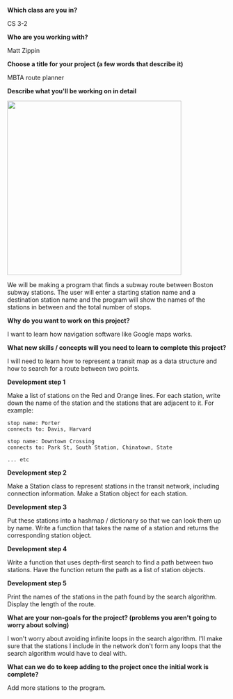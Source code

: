 **Which class are you in?**

CS 3-2
 
**Who are you working with?**

Matt Zippin

**Choose a title for your project (a few words that describe it)**

MBTA route planner

**Describe what you'll be working on in detail**

<img src="https://cdn.mbta.com/sites/default/files/media/2025-04/2025-04-06-subway-map.jpg" width="400">

We will be making a program that finds a subway route between Boston subway stations. The user will enter a starting station name and a destination station name and the program will show the names of the stations in between and the total number of stops.

**Why do you want to work on this project?**

I want to learn how navigation software like Google maps works.

**What new skills / concepts will you need to learn to complete this project?**

I will need to learn how to represent a transit map as a data structure and how to search for a route between two points.

**Development step 1**

Make a list of stations on the Red and Orange lines. For each station, write down the name of the station and the stations that are adjacent to it. For example:

```
stop name: Porter
connects to: Davis, Harvard

stop name: Downtown Crossing
connects to: Park St, South Station, Chinatown, State

... etc
```

**Development step 2**

Make a Station class to represent stations in the transit network, including connection information. Make a Station object for each station.

**Development step 3**

Put these stations into a hashmap / dictionary so that we can look them up by name. Write a function that takes the name of a station and returns the corresponding station object.

**Development step 4**

Write a function that uses depth-first search to find a path between two stations. Have the function return the path as a list of station objects.

**Development step 5**

Print the names of the stations in the path found by the search algorithm. Display the length of the route.

**What are your non-goals for the project? (problems you aren't going to worry about solving)**

I won't worry about avoiding infinite loops in the search algorithm. I'll make sure that the stations I include in the network don't form any loops that the search algorithm would have to deal with.

**What can we do to keep adding to the project once the initial work is complete?**

Add more stations to the program.